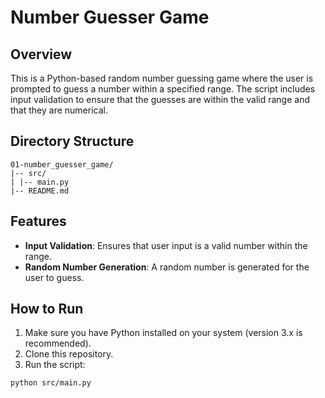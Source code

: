 # Number Guesser Game

## Overview

This is a Python-based random number guessing game where the user is prompted to guess a number within a specified range. The script includes input validation to ensure that the guesses are within the valid range and that they are numerical.

## Directory Structure

```
01-number_guesser_game/
|-- src/
| |-- main.py
|-- README.md
```

## Features

- **Input Validation**: Ensures that user input is a valid number within the range.
- **Random Number Generation**: A random number is generated for the user to guess.

## How to Run

1. Make sure you have Python installed on your system (version 3.x is recommended).
2. Clone this repository.
3. Run the script:

```bash
python src/main.py
```

